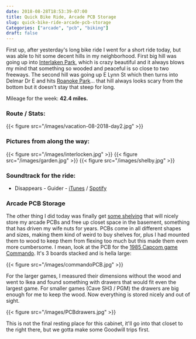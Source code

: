 ```yaml
---
date: 2018-08-28T18:53:39-07:00
title: Quick Bike Ride, Arcade PCB Storage
slug: quick-bike-ride-arcade-pcb-storage
Categories: ["arcade", "pcb", "biking"]
draft: false
---
```

First up, after yesterday's long bike ride I went for a short ride today, but was able to hit some decent hills in my neighborhood. First big hill was going up into [Interlaken Park](https://www.seattle.gov/parks/find/parks/interlaken-park), which is crazy beautiful and it always blows my mind that something so wooded and peaceful is so close to two freeways. The second hill was going up E Lynn St which then turns into Delmar Dr E and hits [Roanoke Park](https://www.seattle.gov/parks/find/parks/roanoke-park)... that hill always looks scary from the bottom but it doesn't stay that steep for long.

Mileage for the week: **42.4 miles.**

### Route / Stats:
{{< figure src="/images/vacation-08-2018-day2.jpg" >}}

### Pictures from along the way:

{{< figure src="/images/interlocken.jpg" >}}
{{< figure src="/images/garden.jpg" >}}
{{< figure src="/images/shelby.jpg" >}}

### Soundtrack for the ride: 

* Disappears - Guider - [iTunes](https://itunes.apple.com/us/album/guider-ep/407907109) / [Spotify](https://open.spotify.com/album/2wTFPA5KBBqzSeQWbO9W1c)

### Arcade PCB Storage

The other thing I did today was finally get [some shelving](https://www.ikea.com/us/en/catalog/products/50192822/) that will nicely store my arcade PCBs and free up closet space in the basement, something that has driven my wife nuts for years. PCBs come in all different shapes and sizes, making them kind of weird to buy shelves for, plus I had mounted them to wood to keep them from flexing too much but this made them even more cumbersome. I mean, look at the PCB for the [1985 Capcom game Commando](https://en.wikipedia.org/wiki/Commando_\(video_game\)). It's 3 boards stacked and is hella large:

{{< figure src="/images/commandoPCB.jpg" >}}

For the larger games, I measured their dimensions without the wood and went to Ikea and found something with drawers that would fit even the largest game. For smaller games (Cave SH3 / PGM) the drawers are big enough for me to keep the wood. Now everything is stored nicely and out of sight.

{{< figure src="/images/PCBdrawers.jpg" >}}

This is not the final resting place for this cabinet, it'll go into that closet to the right there, but we gotta make some Goodwill trips first.
